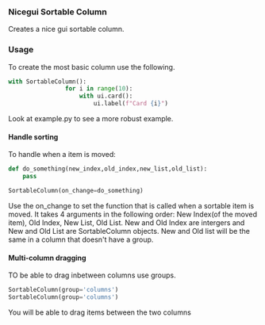 ### Nicegui Sortable Column

Creates a nice gui sortable column. 


### Usage
To create the most basic column use the following. 
```python
with SortableColumn():
                for i in range(10):
                    with ui.card():
                        ui.label(f"Card {i}")
```

Look at example.py to see a more robust example.   

#### Handle sorting
To handle when a item is moved:
```python
def do_something(new_index,old_index,new_list,old_list):
    pass

SortableColumn(on_change=do_something)
```

Use the on_change to set the function that is called when a sortable item is moved. It takes 4 arguments in the following order: New Index(of the moved item), Old Index, New List, Old List. New and Old Index are intergers and New and Old List are SortableColumn objects. New and Old list will be the same in a column that doesn't have a group. 

#### Multi-column dragging
TO be able to drag inbetween columns use groups.
```python
SortableColumn(group='columns')
SortableColumn(group='columns')
```

You will be able to drag items between the two columns 